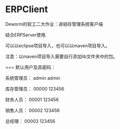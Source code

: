 # ERPClient
Deworm的软工二大作业：进销存管理系统客户端

结合ERPServer使用.

可以以eclipse项目导入，也可以以maven项目导入。

注意：以maven项目导入需要自行添加lib文件夹中的包。

===
默认用户及其密码：

系统管理员：	admin admin

库存管理员： 	00000 123456

财务人员：		00001 123456

销售人员：		00002 123456

总经理：		00003 123456

